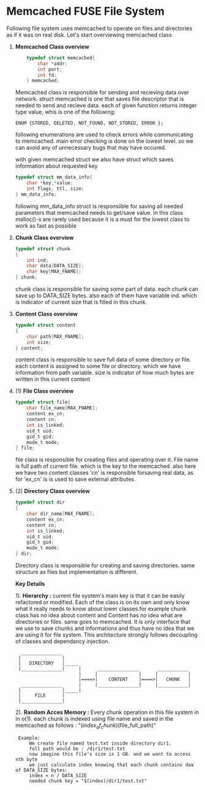 <h1> Memcached FUSE File System </h1>

Following file system uses memcached to operate on files and directories as if it was on real disk. Let's start overviewing memcached class



1. **Memcached Class overview**
    

    ```c
        typedef struct memcached{
            char *addr;
            int port;
            int fd;
        } memcached;
    ```

    Memcached class is responsible for sending and recieving data over network. struct memcached is one that saves file descriptor that is needed to send and recieve data. 
    each of given function returns integer type value, whis is one of the following:

    ``ENUM {STORED, DELETED, NOT_FOUND, NOT_STORED, ERROR }; ``
    
    following enumerations are used to check errors while communicating to memcached.
    main error checking is done on the lowest level. so we can avoid any of unnecessary bugs that may have occured. 

    with given memcached struct we also have struct which saves information about requested key

    ```c
    typedef struct mm_data_info{
        char *key,*value;
        int flags, ttl, size;
    } mm_data_info;
    ```
    following mm_data_info struct is responsiible for saving all needed parameters that memcached needs to get/save value. In this class malloc()-s are rarely used because it is a must for the lowest class to work as fast as possible


2. **Chunk Class overview**
    ```c
    typedef struct chunk
    {
        int ind;
        char data[DATA_SIZE];
        char key[MAX_FNAME];
    } chunk;
    ```

    chunk class is responsible for saving some part of data. each chunk can save up to DATA_SIZE bytes. also each of them have variable ind. which is indicator of current size that is filled in this chunk. 

3. **Content Class overview**
    ```c
    typedef struct content
    {
        char path[MAX_FNAME];
        int size;
    } content;
    ```
    content class is responsible to save full data of some directory or file. each content is assigned to some file or directory. which we have information from path variable. size is indicator of how much bytes are written in this current content

4. (1) **File Class overview**
    ```c
    typedef struct file{
        char file_name[MAX_FNAME];
        content ex_cn;
        content cn;
        int is_linked;
        uid_t uid;
        gid_t gid;
        mode_t mode;
    } file;
    ```
    file class is responsible for creating files and operating over it. File name is full path of current file. which is the key to the memcached. also here we have two content classes 'cn' is responsible forsaving real data, as for 'ex_cn' is is used to save external attributes.

4. (2) **Directory Class overview**
    ```c
    typedef struct dir
    {
        char dir_name[MAX_FNAME];
        content ex_cn;
        content cn;
        int is_linked;
        uid_t uid;
        gid_t gid;
        mode_t mode;
    } dir;
    ```
    Directory class is responsible for creating and saving directories. same structure as files but implementation is different.

    **Key Details**

    1). **Hierarchy :** current file system's main key is that it can be easily refactored or modified. Each of the class is on its own and only know what it really needs to know about lower classes.for example chunk class has no idea about content and Content has no idea what are directories or files. same goes to memcached. It is only interface that we use to save chunks and informations and thus have no idea that we are using it for file system. This architecture strongly follows decoupling of classes and dependancy injection.
        

         _______________
        |               |
        |   DIRECTORY   |_____
        |_______________|     |      _______________       ___________
                              |     |               |     |           |
                              |====>|    CONTENT    |====>|   CHUNK   |
         _______________      |     |_______________|     |___________|
        |               |_____|
        |     FILE      |
        |_______________| 
                          

    
    2). **Random Acces Memory :**
        Every chunk operation in this file system in in o(1). each chunk is indexed using file name and saved in the memcached as follows : "$(index_of_chunk)$(file_full_path)"

        Example:
            We create file named test.txt inside directory dir1.
            full path would be : /dir1/test.txt
            now imagine this file's size is 1 GB. and we want to access nth byte
            we just calculate index knowing that each chunk contains daa of DATA_SIZE bytes:
            index = n / DATA_SIZE
            needed chunk key = "$(index)/dir1/test.txt"

    

        
        